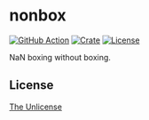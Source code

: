 # nonbox

[![GitHub Action](https://img.shields.io/github/actions/workflow/status/raviqqe/nonbox/test.yaml?branch=main&style=flat-square)](https://github.com/raviqqe/nonbox/actions)
[![Crate](https://img.shields.io/crates/v/nonbox.svg?style=flat-square)](https://crates.io/crates/nonbox)
[![License](https://img.shields.io/github/license/raviqqe/nonbox.svg?style=flat-square)](UNLICENSE)

NaN boxing without boxing.

## License

[The Unlicense](UNLICENSE)
